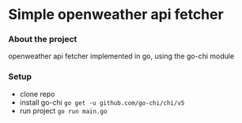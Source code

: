 # Simple openweather api fetcher
### About the project
openweather api fetcher implemented in go, using the go-chi module
### Setup
* clone repo
* install go-chi `go get -u github.com/go-chi/chi/v5`
* run project `go run main.go`

